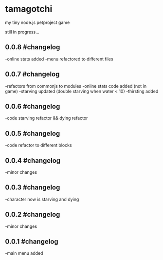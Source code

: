 # tamagotchi

my tiny node.js petproject game

still in progress...

0.0.8 #changelog
-

-online stats added
-menu refactored to different files

0.0.7 #changelog
-

-refactors from commonjs to modules
-online stats code added (not in game)
-starving updated (double starving when water < 10)
-thirsting added


0.0.6 #changelog
-

-code starving refactor && dying refactor


0.0.5 #changelog
-

-code refactor to different blocks


0.0.4 #changelog
-

-minor changes


0.0.3 #changelog
-

-character now is starving and dying


0.0.2 #changelog
-

-minor changes


0.0.1 #changelog
-

-main menu added